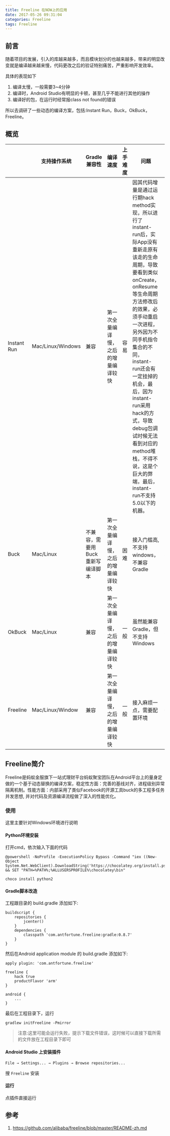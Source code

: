```yaml
---
title: Freeline 在NOW上的应用
date: 2017-05-26 09:31:04
categories: Freeline
tags: Freeline
---
```


## 前言
随着项目的发展，引入的库越来越多，而且模块划分的也越来越多，带来的明显改变就是编译越来越来慢，代码更改之后的验证特别痛苦，严重影响开发效率。

具体的表现如下

1. 编译太慢，一般需要3~4分钟
2. 编译时，Android Studio有明显的卡顿，甚至几乎不能进行其他的操作
3. 编译好的包，在运行时经常报class not found的错误

所以去调研了一些动态的编译方案，包括:Instant Run，Buck，OkBuck，Freeline。

## 概览

| | 支持操作系统 | Gradle兼容性 | 编译速度|上手难度|问题| |
| - | - | - | - | - | - | - |
| Instant Run | Mac/Linux/Windows | 兼容 | 第一次全量编译慢，之后的增量编译较快 | 容易 | 因其代码增量是通过运行期hack method实现，所以进行了instant-run后，实际App没有重新走原有该走的生命周期，导致要看到类似onCreate，onResume等生命周期方法修改后的效果，必须手动重启一次进程，另外因为不同手机指令集合的不同，instant-run还会有一定挂掉的机会，最后，因为instant-run采用hack的方式，导致debug包调试时候无法看到对应的method堆栈，不得不说，这是个巨大的弊端，最后，instant-run不支持5.0以下的机器。 | x |
| Buck | Mac/Linux | 不兼容，需要用Buck重新写编译脚本 | 第一次全量编译慢，之后的增量编译较快 |困难 | 接入门槛高,不支持windows，不兼容Gradle | x |
|OkBuck| Mac/Linux | 兼容 | 第一次全量编译慢，之后的增量编译较快 | 一般 |虽然能兼容Gradle，但不支持Windows | x |
|Freeline | Mac/Linux/Window | 兼容 | 第一次全量编译慢，之后的增量编译较快 | 一般 | 接入麻烦一点，需要配置环境 | √ |

## Freeline简介

Freeline是蚂蚁金服旗下一站式理财平台蚂蚁聚宝团队在Android平台上的量身定做的一个基于动态替换的编译方案，稳定性方面：完善的基线对齐，进程级别异常隔离机制。性能方面：内部采用了类似Facebook的开源工具buck的多工程多任务并发思想, 并对代码及资源编译流程做了深入的性能优化。

### 使用

这里主要针对Windows环境进行说明

#### Python环境安装
打开cmd，依次输入下面的代码

```
@powershell -NoProfile -ExecutionPolicy Bypass -Command "iex ((New-Object System.Net.WebClient).DownloadString('https://chocolatey.org/install.ps1'))" && SET "PATH=%PATH%;%ALLUSERSPROFILE%\chocolatey\bin"
```

```
choco install python2 
```

#### Gradle脚本改造

工程跟目录的 build.gradle 添加如下:

```
buildscript {
    repositories {
        jcenter()
    }
    dependencies {
        classpath 'com.antfortune.freeline:gradle:0.8.7'
    }
}
```

然后在Android application module 的 build.gradle 添加如下:
```
apply plugin: 'com.antfortune.freeline'

freeline {
    hack true
    productFlavor 'arm'
}

android {
    ...
}
```

最后在工程目录下，运行

```
gradlew initFreeline -Pmirror
```

> 注意:这里可能会运行失败，提示下载文件错误，这时候可以直接下载所需的文件放在工程目录下即可

#### Android Studio 上安装插件

``
File → Settings... → Plugins → Browse repositories...
``

搜 `Freeline` 安装

#### 运行

点插件直接运行

## 参考

1. https://github.com/alibaba/freeline/blob/master/README-zh.md